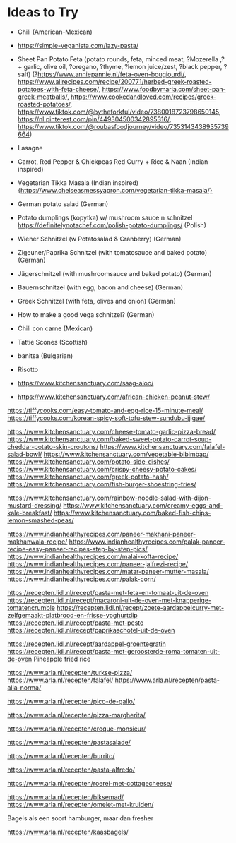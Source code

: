 # Ideas to Try
- Chili (American-Mexican)

- https://simple-veganista.com/lazy-pasta/

- Sheet Pan Potato Feta (potato rounds, feta, minced meat, ?Mozerella ,? + garlic, olive oil, ?oregano, ?thyme, ?lemon juice/zest, ?black pepper, ?salt) (?https://www.anniepannie.nl/feta-oven-bougiourdi/, https://www.allrecipes.com/recipe/200771/herbed-greek-roasted-potatoes-with-feta-cheese/, https://www.foodbymaria.com/sheet-pan-greek-meatballs/, https://www.cookedandloved.com/recipes/greek-roasted-potatoes/, https://www.tiktok.com/@bytheforkful/video/7380018723798650145, https://nl.pinterest.com/pin/449304500342895316/, https://www.tiktok.com/@roubasfoodjourney/video/7353143438935739664)

- Lasagne
- Carrot, Red Pepper & Chickpeas Red Curry + Rice & Naan (Indian inspired)
- Vegetarian Tikka Masala (Indian inspired)
{https://www.chelseasmessyapron.com/vegetarian-tikka-masala/}
- German potato salad (German)
- Potato dumplings (kopytka) w/ mushroom sauce n schnitzel 
https://definitelynotachef.com/polish-potato-dumplings/ (Polish)
- Wiener Schnitzel (w Potatosalad & Cranberry) (German)
- Zigeuner/Paprika Schnitzel (with tomatosauce and baked potato) (German)
- Jägerschnitzel (with mushroomsauce and baked potato) (German)
- Bauernschnitzel (with egg, bacon and cheese) (German)
- Greek Schnitzel (with feta, olives and onion) (German)
- How to make a good vega schnitzel? (German)
- Chili con carne (Mexican)
- Tattie Scones (Scottish)
- banitsa (Bulgarian)
- Risotto
- https://www.kitchensanctuary.com/saag-aloo/
- https://www.kitchensanctuary.com/african-chicken-peanut-stew/

https://tiffycooks.com/easy-tomato-and-egg-rice-15-minute-meal/
https://tiffycooks.com/korean-spicy-soft-tofu-stew-sundubu-jjigae/

https://www.kitchensanctuary.com/cheese-tomato-garlic-pizza-bread/
https://www.kitchensanctuary.com/baked-sweet-potato-carrot-soup-cheddar-potato-skin-croutons/
https://www.kitchensanctuary.com/falafel-salad-bowl/
https://www.kitchensanctuary.com/vegetable-bibimbap/
https://www.kitchensanctuary.com/potato-side-dishes/
https://www.kitchensanctuary.com/crispy-cheesy-potato-cakes/
https://www.kitchensanctuary.com/greek-potato-hash/
https://www.kitchensanctuary.com/fish-burger-shoestring-fries/

https://www.kitchensanctuary.com/rainbow-noodle-salad-with-dijon-mustard-dressing/
https://www.kitchensanctuary.com/creamy-eggs-and-kale-breakfast/
https://www.kitchensanctuary.com/baked-fish-chips-lemon-smashed-peas/

https://www.indianhealthyrecipes.com/paneer-makhani-paneer-makhanwala-recipe/
https://www.indianhealthyrecipes.com/palak-paneer-recipe-easy-paneer-recipes-step-by-step-pics/
https://www.indianhealthyrecipes.com/malai-kofta-recipe/
https://www.indianhealthyrecipes.com/paneer-jalfrezi-recipe/
https://www.indianhealthyrecipes.com/matar-paneer-mutter-masala/
https://www.indianhealthyrecipes.com/palak-corn/

https://recepten.lidl.nl/recept/pasta-met-feta-en-tomaat-uit-de-oven
https://recepten.lidl.nl/recept/macaroni-uit-de-oven-met-knapperige-tomatencrumble
https://recepten.lidl.nl/recept/zoete-aardappelcurry-met-zelfgemaakt-platbrood-en-frisse-yoghurtdip
https://recepten.lidl.nl/recept/pasta-met-pesto
https://recepten.lidl.nl/recept/paprikaschotel-uit-de-oven

https://recepten.lidl.nl/recept/aardappel-groentegratin
https://recepten.lidl.nl/recept/pasta-met-geroosterde-roma-tomaten-uit-de-oven
Pineapple fried rice 

https://www.arla.nl/recepten/turkse-pizza/
https://www.arla.nl/recepten/falafel/
https://www.arla.nl/recepten/pasta-alla-norma/

https://www.arla.nl/recepten/pico-de-gallo/

https://www.arla.nl/recepten/pizza-margherita/

https://www.arla.nl/recepten/croque-monsieur/

https://www.arla.nl/recepten/pastasalade/

https://www.arla.nl/recepten/burrito/

https://www.arla.nl/recepten/pasta-alfredo/

https://www.arla.nl/recepten/roerei-met-cottagecheese/

https://www.arla.nl/recepten/biksemad/
https://www.arla.nl/recepten/omelet-met-kruiden/

Bagels als een soort hamburger, maar dan fresher

https://www.arla.nl/recepten/kaasbagels/
